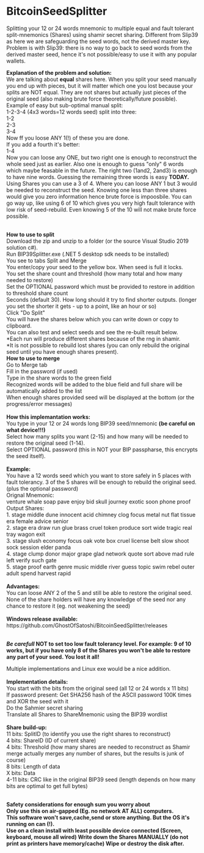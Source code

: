 # BitcoinSeedSplitter
Splitting your 12 or 24 words mnemonic to  multiple equal and fault tolerant split-mnemonics (Shares) using shamir secret sharing.
Different from Slip39 as here we are safeguarding the seed words, not the derived master key. Problem is with Slip39: there is no way to go back to seed words from the derived master seed, hence it's not possible/easy to use it with any popular wallets.

<b>Explanation of the problem and solution:</b><br/>
We are talking about <b>equal</b> shares here. When you split your seed manually you end up with pieces, but it will matter which one you lost because your splits are NOT equal. They are not shares but actually just pieces of the original seed (also making brute force theoretically/future possible).
Example of easy but sub-optimal manual split:<br/>
1-2-3-4 (4x3 words=12 words seed) split into three:<br/>
1-2 <br/>
2-3 <br/>
3-4 <br/>
Now ff you loose ANY 1(!) of these you are done. <br/>
If you add a fourth it's better:<br/>
1-4 <br/>
Now you can loose any ONE, but two right one is enough to  reconstruct the whole seed just as earlier. Also one is enough to guess "only" 6 words which maybe feasable in the future. The right two (1and2, 2and3) is enough to have nine words. Guessing the remaining three words is easy <b>TODAY.</b><br/>
Using Shares you can use a 3 of 4. Where you can loose ANY 1 but 3 would be needed to reconstruct the seed. Knowing one less than three shares would give you zero information hence brute force is impoosbile. You can go way up, like using 6 of 10 which gives you very high fault tolerance with low risk of seed-rebuild. Even knowing 5 of the 10 will not make brute force possible.<br/>

<br/>
<b>How to use to split</b><br/>
Download the zip and unzip to a folder (or the source Visual Studio 2019 solution c#).<br/>
Run BIP39Splitter.exe (.NET 5 desktop sdk needs to be installed)<br/>
You see to tabs Split and Merge<br/>
You enter/copy your seed to the yellow box. When seed is full it locks.<br/>
You set the share count and threshold (how many total and how many needed to restore)<br/>
Set the OPTIONAL password which must be provided to restore in addition to threshold share count<br/>
Seconds (default 30). How long should it try to find shorter outputs. (longer you set the shorter it gets - up to a point, like an hour or so)<br/>
Click "Do Split"<br/>
You will have the shares below which you can write down or copy to clipboard.<br/>
You can also test and select seeds and see the re-built result below.<br/>
*Each run will produce different shares because of the rng in shamir.<br/>
*It is not possible to rebuild lost shares (you can only rebuild the original seed until you have enough shares present). 

<br/>
<b>How to use to merge</b><br/>
Go to Merge tab<br/>
Fill in the password (if used)<br/>
Type in the share words to the green field<br/>
Recognized words will be added to the blue field and full share will be automatically added to the list<br/>
When enough shares provided seed will be displayed at the bottom (or the progress/error messages)<br/>

<br/>
<b>How this implemantation works:</b><br/>
You type in  your 12 or 24 words long BIP39 seed/mnemonic <b>(be careful on what device!!!)</b><br/>
Select how many splits you want (2-15) and how many will be needed to restore the original seed (1-14).<br/>
Select OPTIONAL password (this in NOT your BIP passpharse, this encrypts the seed itself).<br/>

<br/>
<b>Example:</b><br/>
You have a 12 words seed which you want to store safely in 5 places with fault tolerancy. 3 of the 5 shares will be enough to rebuild the original seed.
(plus the optional password)
<br/>
Orignal Mnemonic:<br/>
venture whale soap pave enjoy bid skull journey exotic soon phone proof
<br/>
Output Shares:<br/>
1. stage middle dune innocent acid chimney clog focus metal nut flat tissue era female advice senior<br/>
2. stage era draw run glue brass cruel token produce sort wide tragic real tray wagon exit<br/>
3. stage slush economy focus oak vote box cruel license belt slow shoot sock session elder panda<br/>
4. stage clump donor major grape glad network quote sort above mad rule left verify such gate<br/>
5. stage proof earth genre music middle river guess topic swim rebel outer adult spend harvest rapid<br/>
<br/>
<b>Advantages:</b><br/>
You can loose ANY 2 of the 5 and still be able to restore the original seed.<br/>
None of the share holders will have any knowledge of the seed nor any chance to restore it (eg. not weakening the seed)<br/>

<br/>
<b>Windows release available:</b>
https://github.com/GhostOfSatoshi/BitcoinSeedSplitter/releases
<br/><br/>

<b>*****Be carefull***** NOT to set too low fault tolerancy level. For example: 9 of 10 works, but if you  have only 8 of the Shares you won't be able to restore any part of your seed. You lost it all!</b>

Multiple implementations and Linux exe would be a nice addition.
<br/><br/>
<b>Implementation details:</b><br/>
You start with the bits from the original seed (all 12 or 24 words x 11 bits)<br/>
If password present: Get SHA256 hash of the ASCII password 100K times and  XOR the seed with it<br/>
Do the Sahmier secret sharing<br/>
Translate all Shares to ShareMnemonic using the BIP39 wordlist<br/>
<br/>
<b>Share build-up:</b><br/>
11 bits: SplitID (to identify you use the right shares to reconstruct)<br/>
4 bits:  ShareID (ID of current share)<br/>
4 bits:  Threshold (how many shares are needed to reconstruct as Shamir merge actually merges any number of shares, but the results is junk of course)<br/>
8 bits:  Length of data<br/>
X bits:  Data<br/>
4-11 bits: CRC like in the original BIP39 seed  (length depends on how many bits are optimal to get full bytes) <br/>

<br/>
<b>Safety considerations for enough sum you worry about</><br/>
Only use this on air-gapped (Eg. no network AT ALL) computers. <br/>
This software won't save,cache,send or store anything. But the OS it's running on can (!).<br/>
Use on a clean install with least possible device connected (Screen, keyboard, mouse all wired)
Write down the Shares MANUALLY (do not print as printers have memory/cache)
Wipe or destroy the disk after.
